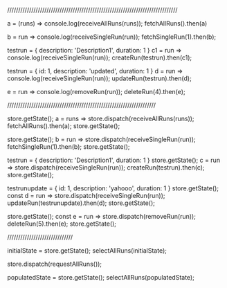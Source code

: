 //////////////////////////////////////////////////////////////////////////////

a = (runs) => console.log(receiveAllRuns(runs));
fetchAllRuns().then(a)


b = run => console.log(receiveSingleRun(run));
fetchSingleRun(1).then(b);


testrun = {
description: 'Description1',
duration: 1
}
c1 = run => console.log(receiveSingleRun(run));
createRun(testrun).then(c1);



testrun = {
  id: 1,
description: 'updated',
duration: 1
}
d = run => console.log(receiveSingleRun(run));
updateRun(testrun).then(d);


e = run => console.log(removeRun(run));
deleteRun(4).then(e);



////////////////////////////////////////////////////////////////////

store.getState();
a = runs => store.dispatch(receiveAllRuns(runs));
fetchAllRuns().then(a);
store.getState();



store.getState();
b = run => store.dispatch(receiveSingleRun(run));
fetchSingleRun(1).then(b);
store.getState();



testrun = {
description: 'Description1',
duration: 1
}
store.getState();
c = run => store.dispatch(receiveSingleRun(run));
createRun(testrun).then(c);
store.getState();



testrunupdate = {
  id: 1,
  description: 'yahooo',
  duration: 1
}
store.getState();
const d = run => store.dispatch(receiveSingleRun(run));
updateRun(testrunupdate).then(d);
store.getState();

store.getState();
const e = run => store.dispatch(removeRun(run));
deleteRun(5).then(e);
store.getState();


//////////////////////////////

initialState = store.getState();
selectAllRuns(initialState);

store.dispatch(requestAllRuns());

populatedState = store.getState();
selectAllRuns(populatedState);
